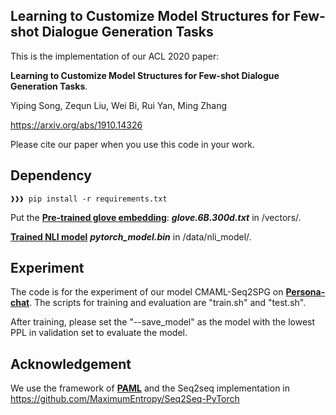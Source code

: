 ## Learning to Customize Model Structures for Few-shot Dialogue Generation Tasks

This is the implementation of our ACL 2020 paper:

**Learning to Customize Model Structures for Few-shot Dialogue Generation Tasks**. 

Yiping Song, Zequn Liu, Wei Bi, Rui Yan, Ming Zhang

https://arxiv.org/abs/1910.14326

Please cite our paper when you use this code in your work.

## Dependency
```console
❱❱❱ pip install -r requirements.txt
```
Put the [**Pre-trained glove embedding**](http://nlp.stanford.edu/data/glove.6B.zip): ***glove.6B.300d.txt*** in /vectors/.

[**Trained NLI model**](https://drive.google.com/file/d/1Qawz1pMcV0aGLVYzOgpHPgG5vLSKPOJ1/view?usp=sharing) ***pytorch_model.bin*** in /data/nli_model/.
## Experiment

The code is for the experiment of our model CMAML-Seq2SPG on [**Persona-chat**](https://arxiv.org/abs/1801.07243). The scripts for training and evaluation are "train.sh" and "test.sh".

After training, please set the "--save_model" as the model with the lowest PPL in validation set to evaluate the model.
## Acknowledgement
We use the framework of [**PAML**](https://github.com/HLTCHKUST/PAML) and the Seq2seq implementation in https://github.com/MaximumEntropy/Seq2Seq-PyTorch
